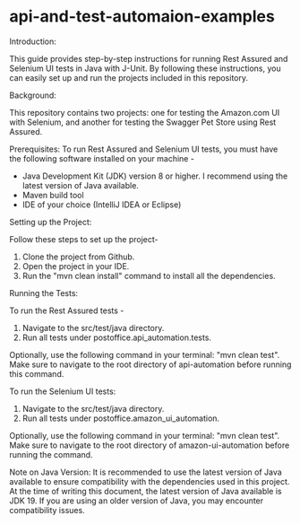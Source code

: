 # api-and-test-automaion-examples

Introduction:

This guide provides step-by-step instructions for running Rest Assured and Selenium UI tests in Java with J-Unit. By following these instructions, you can easily set up and run the projects included in this repository.

Background:

This repository contains two projects: one for testing the Amazon.com UI with Selenium, and another for testing the Swagger Pet Store using Rest Assured.


Prerequisites:
To run Rest Assured and Selenium UI tests, you must have the following software installed on your machine -

- Java Development Kit (JDK) version 8 or higher. I recommend using the latest version of Java available.
- Maven build tool
- IDE of your choice (IntelliJ IDEA or Eclipse)

Setting up the Project:

Follow these steps to set up the project-

1. Clone the project from Github.
2. Open the project in your IDE.
3. Run the "mvn clean install" command to install all the dependencies.

Running the Tests:

To run the Rest Assured tests -

1. Navigate to the src/test/java directory.
2. Run all tests under postoffice.api_automation.tests.

Optionally, use the following command in your terminal: "mvn clean test". Make sure to navigate to the root directory of api-automation before running this command.


To run the Selenium UI tests:

1. Navigate to the src/test/java directory.
2. Run all tests under postoffice.amazon_ui_automation.

Optionally, use the following command in your terminal: "mvn clean test". Make sure to navigate to the root directory of amazon-ui-automation before running the command.

Note on Java Version:
It is recommended to use the latest version of Java available to ensure compatibility with the dependencies used in this project. At the time of writing this document, the latest version of Java available is JDK 19. If you are using an older version of Java, you may encounter compatibility issues.
